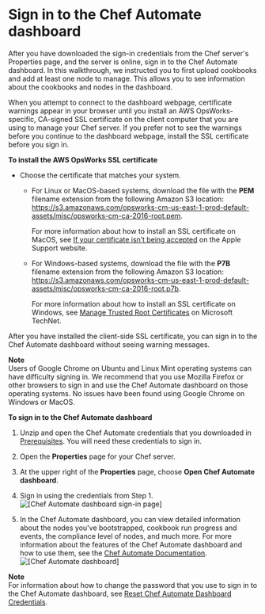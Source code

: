 # Sign in to the Chef Automate dashboard<a name="opscm-chef-dashboard"></a>

After you have downloaded the sign\-in credentials from the Chef server's Properties page, and the server is online, sign in to the Chef Automate dashboard\. In this walkthrough, we instructed you to first upload cookbooks and add at least one node to manage\. This allows you to see information about the cookbooks and nodes in the dashboard\.

When you attempt to connect to the dashboard webpage, certificate warnings appear in your browser until you install an AWS OpsWorks\-specific, CA\-signed SSL certificate on the client computer that you are using to manage your Chef server\. If you prefer not to see the warnings before you continue to the dashboard webpage, install the SSL certificate before you sign in\.

**To install the AWS OpsWorks SSL certificate**
+ Choose the certificate that matches your system\.
  + For Linux or MacOS\-based systems, download the file with the **PEM** filename extension from the following Amazon S3 location: [https://s3\.amazonaws\.com/opsworks\-cm\-us\-east\-1\-prod\-default\-assets/misc/opsworks\-cm\-ca\-2016\-root\.pem](https://s3.amazonaws.com/opsworks-cm-us-east-1-prod-default-assets/misc/opsworks-cm-ca-2016-root.pem)\.

    For more information about how to install an SSL certificate on MacOS, see [If your certificate isn’t being accepted](https://support.apple.com/kb/PH18677?locale=en_US) on the Apple Support website\.
  + For Windows\-based systems, download the file with the **P7B** filename extension from the following Amazon S3 location: [https://s3\.amazonaws\.com/opsworks\-cm\-us\-east\-1\-prod\-default\-assets/misc/opsworks\-cm\-ca\-2016\-root\.p7b](https://s3.amazonaws.com/opsworks-cm-us-east-1-prod-default-assets/misc/opsworks-cm-ca-2016-root.p7b)\.

    For more information about how to install an SSL certificate on Windows, see [Manage Trusted Root Certificates](https://technet.microsoft.com/en-us/library/cc754841.aspx) on Microsoft TechNet\.

After you have installed the client\-side SSL certificate, you can sign in to the Chef Automate dashboard without seeing warning messages\.

**Note**  
Users of Google Chrome on Ubuntu and Linux Mint operating systems can have difficulty signing in\. We recommend that you use Mozilla Firefox or other browsers to sign in and use the Chef Automate dashboard on those operating systems\. No issues have been found using Google Chrome on Windows or MacOS\.

**To sign in to the Chef Automate dashboard**

1. Unzip and open the Chef Automate credentials that you downloaded in [Prerequisites](opscm-starterkit.md#finish-server-prereqs)\. You will need these credentials to sign in\.

1. Open the **Properties** page for your Chef server\.

1. At the upper right of the **Properties** page, choose **Open Chef Automate dashboard**\.

1. Sign in using the credentials from Step 1\.  
![\[Chef Automate dashboard sign-in page\]](http://docs.aws.amazon.com/opsworks/latest/userguide/images/opscm_chefsignin.png)

1. In the Chef Automate dashboard, you can view detailed information about the nodes you've bootstrapped, cookbook run progress and events, the compliance level of nodes, and much more\. For more information about the features of the Chef Automate dashboard and how to use them, see the [Chef Automate Documentation](https://docs.chef.io/chef_automate.html)\.  
![\[Chef Automate dashboard\]](http://docs.aws.amazon.com/opsworks/latest/userguide/images/opscm_chefdashhome.png)

**Note**  
For information about how to change the password that you use to sign in to the Chef Automate dashboard, see [Reset Chef Automate Dashboard Credentials](opscm-resetchefcreds.md)\.